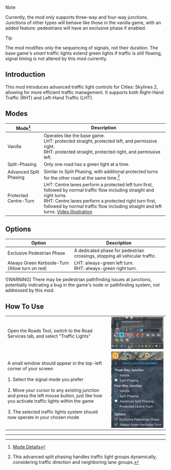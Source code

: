 > [!NOTE]
> Currently, the mod only supports three-way and four-way junctions. Junctions of other types will behave like those in the vanilla game, with an added feature: pedestrians will have an exclusive phase if enabled.

> [!TIP]
> The mod modifies only the sequencing of signals, not their duration. The base game's *smart* traffic lights extend green lights if traffic is still flowing, signal timing is not altered by this mod currently.

## Introduction
This mod introduces advanced traffic light controls for Cities: Skylines 2, allowing for more efficient traffic management. It supports both Right-Hand Traffic (RHT) and Left-Hand Traffic (LHT).

## Modes

| Mode[^1] | Description |
| --- | --- |
| Vanilla | Operates like the base game.<br>LHT: protected straight, protected left, and permissive right.<br>RHT: protected straight, protected right, and permissive left. |
| Split-Phasing | Only one road has a green light at a time. |
| Advanced Split Phasing | Similar to Split Phasing, with additional protected turns for the other road at the same time.[^2] |
| Protected Centre-Turn | LHT: Centre lanes perform a protected left turn first, followed by normal traffic flow including straight and right turns.<br>RHT: Centre lanes perform a protected right turn first, followed by normal traffic flow including straight and left turns. [Video Illustration](https://www.youtube.com/watch?v=CIw0Au8qFQ8) |

## Options

| Option | Description |
| --- | --- |
| Exclusive Pedestrian Phase | A dedicated phase for pedestrian crossings, stopping all vehicular traffic. |
| Always Green Kerbside-Turn (Allow turn on red) | LHT: always-green left turn.<br>RHT: always-green right turn. |

![WARNING] There may be pedestrian pathfinding issues at junctions, potentially indicating a bug in the game's node or pathfinding system, not addressed by this mod.

## How To Use

| | |
|-|-|
| Open the Roads Tool, switch to the Road Services tab, and select "Traffic Lights" | ![Road Tool](Screenshots/RoadToolTrafficLights.png) |
| A small window should appear in the top-left corner of your screen <br><br>1. Select the signal mode you prefer<br><br>2. Move your cursor to any existing junction and press the left mouse button, just like how you activate traffic lights within the game<br><br>3. The selected traffic lights system should now operate in your chosen mode | ![TLE Window Pop-Up](Screenshots/TrafficLightsWindow.png) |

---

[^1]: [Mode Details](https://github.com/slyh/Cities2-Various-Mods/discussions/3#discussioncomment-7576517_)
[^2]: This advanced split phasing handles traffic light groups dynamically, considering traffic direction and neighboring lane groups.